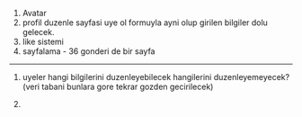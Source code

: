 1. Avatar
4. profil duzenle sayfasi uye ol formuyla ayni olup girilen bilgiler dolu gelecek.
6. like sistemi
8. sayfalama - 36 gonderi de bir sayfa

----

1. uyeler hangi bilgilerini duzenleyebilecek hangilerini duzenleyemeyecek? (veri tabani bunlara gore tekrar gozden gecirilecek)

2.